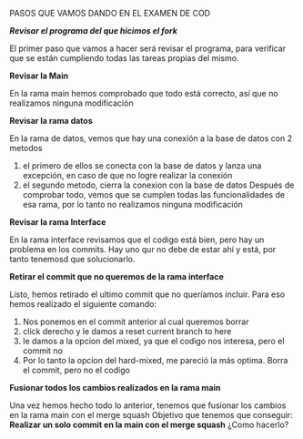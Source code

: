 PASOS QUE VAMOS DANDO EN EL EXAMEN DE COD

***Revisar el programa del que hicimos el fork***

El primer paso que vamos a hacer será revisar el programa, para verificar que se están cumpliendo todas las tareas propias del mismo.

**Revisar la Main**

En la rama main hemos comprobado que todo está correcto, así que no realizamos ninguna modificación

**Revisar la rama datos**

En la rama de datos, vemos que hay una conexión a la base de datos con 2 metodos
1. el primero de ellos se conecta con la base de datos y lanza una excepción, en caso de que no logre realizar la conexión
2. el segundo metodo, cierra la conexion con la base de datos
Después de comprobar todo, vemos que se cumplen todas las funcionalidades de esa rama, por lo tanto no realizamos ninguna modificación

**Revisar la rama Interface**

En la rama interface revisamos que el codigo está bien, pero hay un problema en los commits. Hay uno qur no debe de estar ahí y está, por tanto tenemosd que solucionarlo.

**Retirar el commit que no queremos de la rama interface**

Listo, hemos retirado el ultimo commit que no queríamos incluir. Para eso hemos realizado el siguiente comando:
1. Nos ponemos en el commit anterior al cual queremos borrar
2. click derecho y le damos a reset current branch to here
3. le damos a la opcion del mixed, ya que el codigo nos interesa, pero el commit no
4. Por lo tanto la opcion del hard-mixed, me pareció la más optima. Borra el commit, pero no el codigo

**Fusionar todos los cambios realizados en la rama main**

Una vez hemos hecho todo lo anterior, tenemos que fusionar los cambios en la rama main con el merge squash
Objetivo que tenemos que conseguir:
**Realizar un solo commit en la main con el merge squash**
¿Como hacerlo?


